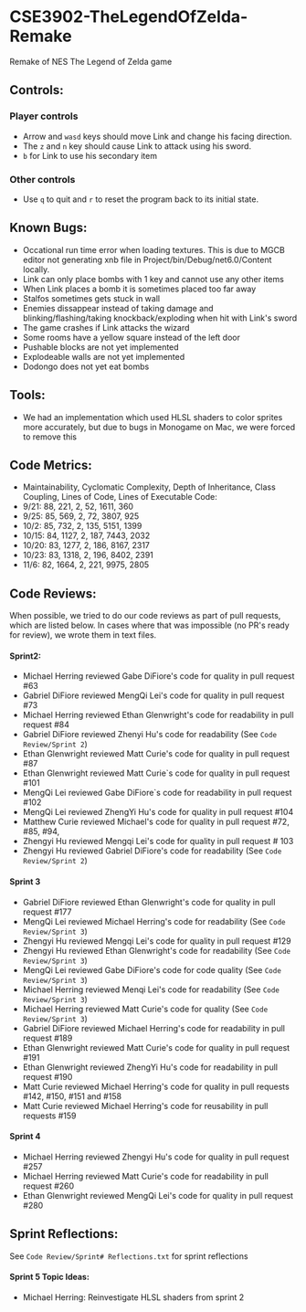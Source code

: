 # CSE3902-TheLegendOfZelda-Remake
Remake of NES The Legend of Zelda game

## Controls:
### Player controls
- Arrow and `wasd` keys should move Link and change his facing direction.
- The `z` and `n` key should cause Link to attack using his sword.
- `b` for Link to use his secondary item

### Other controls
- Use `q` to quit and `r` to reset the program back to its initial state.

## Known Bugs:
- Occational run time error when loading textures. This is due to MGCB editor not generating xnb file in Project/bin/Debug/net6.0/Content locally.
- Link can only place bombs with 1 key and cannot use any other items
- When Link places a bomb it is sometimes placed too far away
- Stalfos sometimes gets stuck in wall
- Enemies dissappear instead of taking damage and blinking/flashing/taking knockback/exploding when hit with Link's sword
- The game crashes if Link attacks the wizard
- Some rooms have a yellow square instead of the left door
- Pushable blocks are not yet implemented
- Explodeable walls are not yet implemented
- Dodongo does not yet eat bombs

## Tools:
- We had an implementation which used HLSL shaders to color sprites more accurately, but due to bugs in Monogame on Mac, we were forced to remove this

## Code Metrics:
-   Maintainability, Cyclomatic Complexity, Depth of Inheritance, Class Coupling, Lines of Code, Lines of Executable Code:
-   9/21: 88, 221, 2, 52, 1611, 360
-   9/25: 85, 569, 2, 72, 3807, 925
-   10/2: 85, 732, 2, 135, 5151, 1399
-   10/15: 84, 1127, 2, 187, 7443, 2032
-   10/20: 83, 1277, 2, 186, 8167, 2317
-   10/23: 83, 1318, 2, 196, 8402, 2391
-   11/6: 82, 1664, 2, 221, 9975, 2805

## Code Reviews:
When possible, we tried to do our code reviews as part of pull requests, which are listed below. In cases where that was impossible (no PR's ready for review), we wrote them in text files.

#### Sprint2:
- Michael Herring reviewed Gabe DiFiore's code for quality in pull request #63
- Gabriel DiFiore reviewed MengQi Lei's code for quality in pull request #73
- Michael Herring reviewed Ethan Glenwright's code for readability in pull request #84
- Gabriel DiFiore reviewed Zhenyi Hu's code for readability (See `Code Review/Sprint 2`)
- Ethan Glenwright reviewed Matt Curie's code for quality in pull request #87
- Ethan Glenwright reviewed Matt Curie`s code for quality in pull request #101
- MengQi Lei reviewed Gabe DiFiore`s code for readability in pull request #102
- MengQi Lei reviewed ZhengYi Hu's code for quality in pull request #104
- Matthew Curie reviewed Michael's code for quality in pull request #72, #85, #94,
- Zhengyi Hu reviewed Mengqi Lei's code for quality in pull request # 103
- Zhengyi Hu reviewed Gabriel DiFiore's code for readability (See `Code Review/Sprint 2`)


#### Sprint 3
- Gabriel DiFiore reviewed Ethan Glenwright's code for quality in pull request #177
- MengQi Lei reviewed Michael Herring's code for readability (See `Code Review/Sprint 3`)
- Zhengyi Hu reviewed Mengqi Lei's code for quality in pull request #129
- Zhengyi Hu reviewed Ethan Glenwright's code for readability (See `Code Review/Sprint 3`)
- MengQi Lei reviewed Gabe DiFiore's code for code quality (See `Code Review/Sprint 3`)
- Michael Herring reviewed Menqi Lei's code for readability (See `Code Review/Sprint 3`)
- Michael Herring reviewed Matt Curie's code for quality (See `Code Review/Sprint 3`)
- Gabriel DiFiore reviewed Michael Herring's code for readability in pull request #189
- Ethan Glenwright reviewed Matt Curie's code for quality in pull request #191
- Ethan Glenwright reviewed ZhengYi Hu's code for readability in pull request #190
- Matt Curie reviewed Michael Herring's code for quality in pull requests #142, #150, #151 and #158
- Matt Curie reviewed Michael Herring's code for reusability in pull requests #159

#### Sprint 4
- Michael Herring reviewed Zhengyi Hu's code for quality in pull request #257
- Michael Herring reviewed Matt Curie's code for readability in pull request #260
- Ethan Glenwright reviewed MengQi Lei's code for quality in pull request #280

## Sprint Reflections:
See `Code Review/Sprint# Reflections.txt` for sprint reflections

#### Sprint 5 Topic Ideas:
- Michael Herring: Reinvestigate HLSL shaders from sprint 2
